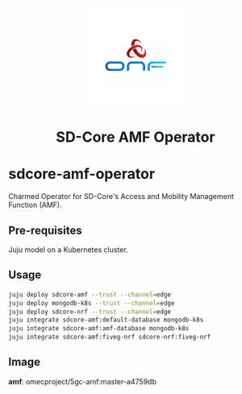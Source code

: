<div align="center">
  <img src="./icon.svg" alt="ONF Icon" width="200" height="200">
</div>
<div align="center">
  <h1>SD-Core AMF Operator</h1>
</div>

# sdcore-amf-operator

Charmed Operator for SD-Core's Access and Mobility Management Function (AMF).


## Pre-requisites

Juju model on a Kubernetes cluster.

## Usage

```bash
juju deploy sdcore-amf --trust --channel=edge
juju deploy mongodb-k8s --trust --channel=edge
juju deploy sdcore-nrf --trust --channel=edge
juju integrate sdcore-amf:default-database mongodb-k8s
juju integrate sdcore-amf:amf-database mongodb-k8s
juju integrate sdcore-amf:fiveg-nrf sdcore-nrf:fiveg-nrf
```

## Image

**amf**: omecproject/5gc-amf:master-a4759db
